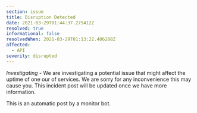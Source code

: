 ```yaml
---
section: issue
title: Disruption Detected
date: 2021-03-29T01:44:37.275412Z
resolved: true
informational: false
resolvedWhen: 2021-03-29T01:13:22.406288Z
affected:
  - API
severity: disrupted
---
```

*Investigating* - We are investigating a potential issue that might affect the uptime of one our of services. We are sorry for any inconvenience this may cause you. This incident post will be updated once we have more information.

This is an automatic post by a monitor bot.
        